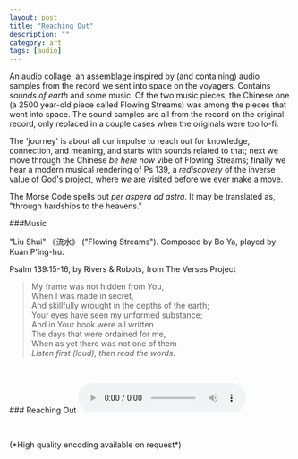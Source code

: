 ```yaml
---
layout: post
title: "Reaching Out"
description: ""
category: art
tags: [audio]
---
```


An audio collage; an assemblage inspired by (and containing) audio samples from the record we sent into space on the voyagers. Contains *sounds of earth* and some music. Of the two music pieces, the Chinese one (a 2500 year-old piece called Flowing Streams) was among the pieces that went into space. The sound samples are all from the record on the original record, only replaced in a couple cases when the originals were too lo-fi.

The 'journey' is about all our impulse to reach out for knowledge, connection, and meaning, and starts with sounds related to that; next we move through the Chinese *be here now* vibe of Flowing Streams; finally we hear a modern musical rendering of Ps 139, a *rediscovery* of the inverse value of God's project, where *we* are visited before we ever make a move.

The Morse Code spells out *per aspera ad astra*. It may be translated as, "through hardships to the heavens."

###Music

"Liu Shui" 《流水》 ("Flowing Streams"). Composed by Bo Ya, played by Kuan P'ing-hu.

Psalm 139:15-16, by Rivers & Robots, from The Verses Project

>My frame was not hidden from You,  
>When I was made in secret,  
>And skillfully wrought in the depths of the earth;  
>Your eyes have seen my unformed substance;  
>And in Your book were all written  
>The days that were ordained for me,  
>When as yet there was not one of them  
*Listen first (loud), then read the words.*  

<p>&nbsp; </p>
### Reaching Out

<audio width="300" height="32" controls="controls">
    <source src="/assets/reachignout.mp3" type="audio/mpeg" />
</audio>

<p>&nbsp; </p>
(*High quality encoding available on request*)
